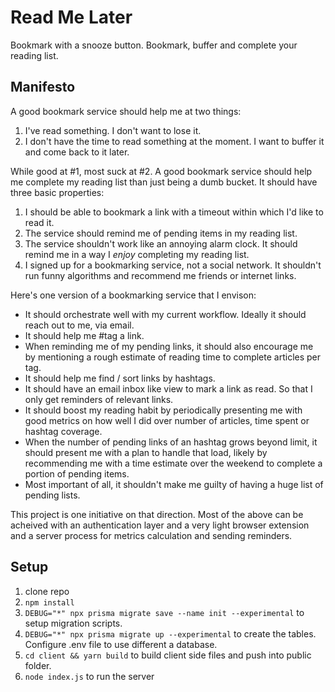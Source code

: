 # Read Me Later
Bookmark with a snooze button. Bookmark, buffer and complete your reading list. 


## Manifesto
A good bookmark service should help me at two things: 
1.  I've read something. I don't want to lose it.  
2.  I don't have the time to read something at the moment. I want to buffer it and come back to it later.

While good at #1, most suck at #2. A good bookmark service should help me complete my reading list than just being a dumb bucket. It should have three basic properties:

1. I should be able to bookmark a link with a timeout within which I'd like to read it.
2. The service should remind me of pending items in my reading list.
3. The service shouldn't work like an annoying alarm clock. It should remind me in a way I *enjoy* completing my reading list.
4. I signed up for a bookmarking service, not a social network. It shouldn't run funny algorithms and recommend me friends or internet links.

Here's one version of a bookmarking service that I envison:

+ It should orchestrate well with my current workflow. Ideally it should reach out to me, via email.  
+ It should help me #tag a link.  
+ When reminding me of my pending links, it should also encourage me by mentioning a rough estimate of reading time to complete articles per tag.  
+ It should help me find / sort links by hashtags.  
+ It should have an email inbox like view to mark a link as read. So that I only get reminders of relevant links.   
+ It should boost my reading habit by periodically presenting me with good metrics on how well I did over number of articles, time spent or hashtag coverage.   
+ When the number of pending links of an hashtag grows beyond limit, it should present me with a plan to handle that load, likely by recommending me with a time estimate over the weekend to complete a portion of pending items.  
+ Most important of all, it shouldn't make me guilty of having a huge list of pending lists.  


This project is one initiative on that direction. Most of the above can be acheived with an authentication layer and a very light browser extension and a server process for metrics calculation and sending reminders. 





## Setup

1. clone repo
2. `npm install`
3. `DEBUG="*" npx prisma migrate save --name init --experimental` to setup migration scripts. 
4. `DEBUG="*" npx prisma migrate up --experimental` to create the tables. Configure .env file to use different a database.
5. `cd client && yarn build` to build client side files and push into public folder.
6. `node index.js` to run the server



